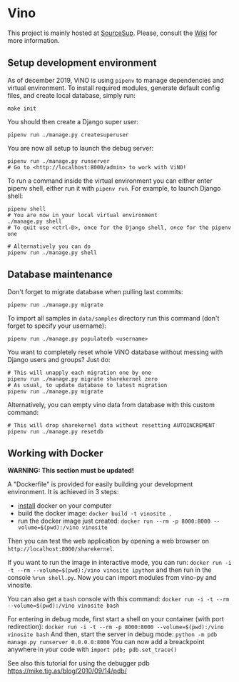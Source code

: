 # Vino

This project is mainly hosted at [SourceSup](https://sourcesup.renater.fr/projects/vino/).
Please, consult the [Wiki](https://sourcesup.renater.fr/wiki/vino/index) for more information.

## Setup development environment

As of december 2019, ViNO is using `pipenv` to manage dependencies and virtual
environment. To install required modules, generate default config files, and
create local database, simply run:

    make init

You should then create a Django super user:

    pipenv run ./manage.py createsuperuser

You are now all setup to launch the debug server:

    pipenv run ./manage.py runserver
    # Go to <http://localhost:8000/admin> to work with ViNO!

To run a command inside the virtual environment you can either enter pipenv
shell, either run it with `pipenv run`. For example, to launch Django shell:

    pipenv shell
    # You are now in your local virtual environment
    ./manage.py shell
    # To quit use <ctrl-D>, once for the Django shell, once for the pipenv one

    # Alternatively you can do
    pipenv run ./manage.py shell


## Database maintenance

Don't forget to migrate database when pulling last commits:

    pipenv run ./manage.py migrate

To import all samples in `data/samples` directory run this command (don't
forget to specify your username):

    pipenv run ./manage.py populatedb <username>

You want to completely reset whole ViNO database without messing with Django
users and groups? Just do:

    # This will unapply each migration one by one
    pipenv run ./manage.py migrate sharekernel zero
    # As usual, to update database to latest migration
    pipenv run ./manage.py migrate

Alternatively, you can empty vino data from database with this custom command:

    # This will drop sharekernel data without resetting AUTOINCREMENT
    pipenv run ./manage.py resetdb


## Working with Docker

**WARNING: This section must be updated!**

A "Dockerfile" is provided for easily building your development environment. It is achieved in 3 steps:

 - [install](https://docs.docker.com/engine/installation/) docker on your computer
 - build the docker image: 
   `docker build -t vinosite .`
 - run the docker image just created: 
 `docker run --rm -p 8000:8000 --volume=$(pwd):/vino vinosite`

Then you can test the web application by opening a web browser on `http://localhost:8000/sharekernel`.

If you want to run the image in interactive mode, you can run:
 `docker run -i -t --rm --volume=$(pwd):/vino vinosite ipython`
and then run in the console `%run shell.py`. Now you can import modules from vino-py and vinosite.

You can also get a `bash` console with this command:
  `docker run -i -t --rm --volume=$(pwd):/vino vinosite bash`

For entering in debug mode, first start a shell on your container (with port redirection):
  `docker run -i -t --rm -p 8000:8000 --volume=$(pwd):/vino vinosite bash`
And then, start the server in debug mode:
  `python -m pdb manage.py runserver 0.0.0.0:8000`
You can now add a breackpoint anywhere in your code with `import pdb; pdb.set_trace()`

See also this tutorial for using the debugger pdb https://mike.tig.as/blog/2010/09/14/pdb/

